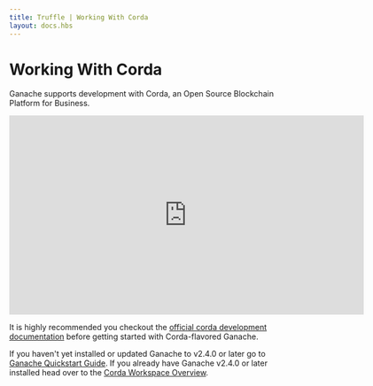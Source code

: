 ```yaml
---
title: Truffle | Working With Corda
layout: docs.hbs
---
```

# Working With Corda
Ganache supports development with Corda, an Open Source Blockchain Platform for Business.

<iframe src="https://player.vimeo.com/video/205410473" width="640" height="360" frameborder="0" webkitallowfullscreen="true" mozallowfullscreen="true" allowfullscreen=""></iframe>

It is highly recommended you checkout the <a href="https://docs.corda.net/docs/corda-os/4.4.html" rel="noopener nofollow" target="_blank">official corda development documentation</a> before getting started with Corda-flavored Ganache.

If you haven't yet installed or updated Ganache to v2.4.0 or later go to [Ganache Quickstart Guide](/docs/ganache/quickstart). If you already have Ganache v2.4.0 or later installed head over to the [Corda Workspace Overview](./workspace-overview).
